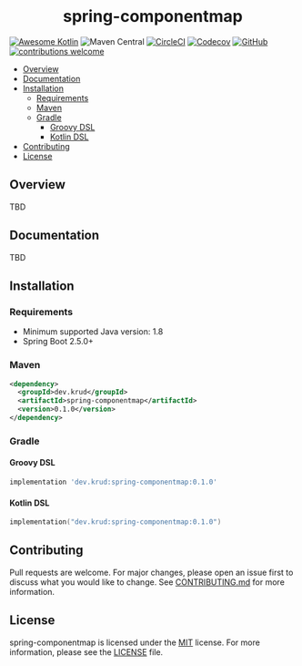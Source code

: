 <br/>
<h1 align="center">spring-componentmap</h1>

[![Awesome Kotlin](https://img.shields.io/badge/awesome-kotlin-orange?logo=awesomelists)](https://kotlin.link/)
![Maven Central](https://img.shields.io/maven-central/v/dev.krud/spring-componentmap)
[![CircleCI](https://img.shields.io/circleci/build/github/krud-dev/spring-componentmap/master)](https://circleci.com/gh/krud-dev/spring-componentmap/tree/master)
[![Codecov](https://img.shields.io/codecov/c/gh/krud-dev/spring-componentmap?token=1EG9H9RK5Q)](https://codecov.io/gh/krud-dev/spring-componentmap)
[![GitHub](https://img.shields.io/github/license/krud-dev/spring-componentmap)](https://github.com/krud-dev/spring-componentmap/blob/master/LICENSE)
[![contributions welcome](https://img.shields.io/badge/contributions-welcome-brightgreen.svg)](https://github.com/krud-dev/spring-componentmap/issues)

- [Overview](#overview)
- [Documentation](#documentation)
- [Installation](#installation)
  - [Requirements](#requirements)
  - [Maven](#maven)
  - [Gradle](#gradle)
    - [Groovy DSL](#groovy-dsl)
    - [Kotlin DSL](#kotlin-dsl)
- [Contributing](#contributing)
- [License](#license)

## Overview

TBD 

## Documentation

TBD

## Installation
### Requirements

* Minimum supported Java version: 1.8
* Spring Boot 2.5.0+

### Maven
```xml
<dependency>
  <groupId>dev.krud</groupId>
  <artifactId>spring-componentmap</artifactId>
  <version>0.1.0</version>
</dependency>
```

### Gradle
#### Groovy DSL
```groovy
implementation 'dev.krud:spring-componentmap:0.1.0'
```
#### Kotlin DSL
```kotlin
implementation("dev.krud:spring-componentmap:0.1.0")
```

## Contributing

Pull requests are welcome. For major changes, please open an issue first to discuss what you would like to change. See [CONTRIBUTING.md](CONTRIBUTING.md) for more information.

## License
spring-componentmap is licensed under the [MIT](https://choosealicense.com/licenses/mit/) license. For more information, please see the [LICENSE](LICENSE) file.

